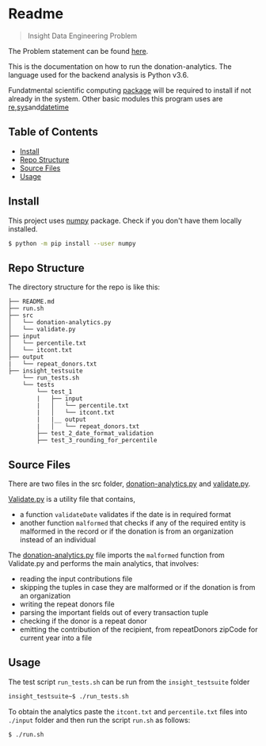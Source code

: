 # Readme

> Insight Data Engineering Problem

The Problem statement can be found [here](https://github.com/InsightDataScience/donation-analytics).

This is the documentation on how to run the donation-analytics. The language used for the backend analysis is Python v3.6.

Fundatmental scientific computing [package](#install) will be required to install if not already in the system. Other basic modules this program uses are [re](https://docs.python.org/3.4/library/re.html),[sys](https://docs.python.org/2/library/sys.html)and[datetime](https://docs.python.org/2/library/datetime.html)


## Table of Contents

- [Install](#install)
- [Repo Structure](#repostructure)
- [Source Files](#srcfiles)
- [Usage](#usage)

## Install

This project uses [numpy](http://www.numpy.org/) package. Check if you don't have them locally installed.

```sh
$ python -m pip install --user numpy
```

## Repo Structure

The directory structure for the repo is like this:

    ├── README.md 
    ├── run.sh
    ├── src
    │   └── donation-analytics.py
    │   └── validate.py
    ├── input
    │   └── percentile.txt
    │   └── itcont.txt
    ├── output
    |   └── repeat_donors.txt
    ├── insight_testsuite
        └── run_tests.sh
        └── tests
            └── test_1
            |   ├── input
            |   │   └── percentile.txt
            |   │   └── itcont.txt
            |   |__ output
            |   │   └── repeat_donors.txt
            ├── test_2_date_format_validation
            ├── test_3_rounding_for_percentile



## Source Files

There are two files in the src folder, [donation-analytics.py](src/donation-analytics.py) and [validate.py](src/validate.py).

[Validate.py](src/validate.py) is a utility file that contains,
- a function `validateDate` validates if the date is in required format
- another function `malformed` that checks if any of the required entity is malformed in the record or if the donation is from an organization instead of an individual

The [donation-analytics.py](src/donation-analytics.py) file imports the `malformed` function from Validate.py and performs the main analytics, that involves:
- reading the input contributions file
- skipping the tuples in case they are malformed or if the donation is from an organization
- writing the repeat donors file
- parsing the important fields out of every transaction tuple
- checking if the donor is a repeat donor
- emitting the contribution of the recipient, from repeatDonors zipCode for current year into a file


## Usage 

The test script `run_tests.sh` can be run from the `insight_testsuite` folder

```sh
insight_testsuite~$ ./run_tests.sh
```

To obtain the analytics paste the `itcont.txt` and `percentile.txt` files into `./input` folder and then run the script `run.sh` as follows:

```sh
$ ./run.sh
```